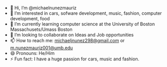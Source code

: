 - 👋 Hi, I’m @michaelnunezmauriz
- 👀 I’m interested in cars, sofware development, music, fashion, computer development, food
- 🌱 I’m currently learning computer science at the University of Boston Massachusets/Umass Boston
- 💞️ I’m looking to collaborate on Ideas and Job opportunities
- 📫 How to reach me: michaeljnunez298@gmail.com or m.nunezmauriz001@umb.edu
- 😄 Pronouns: He/Him
- ⚡ Fun fact: I have a huge passion for cars, music and fashion.

<!---
michaelnunezmauriz/michaelnunezmauriz is a ✨ special ✨ repository because its `README.md` (this file) appears on your GitHub profile.
You can click the Preview link to take a look at your changes.
--->
